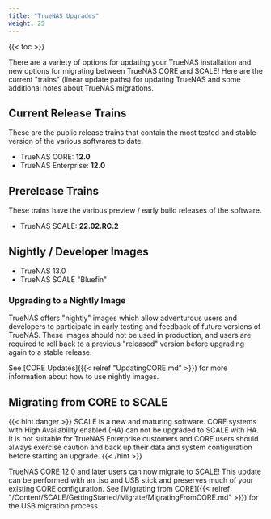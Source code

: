 ```yaml
---
title: "TrueNAS Upgrades"
weight: 25
---
```


{{< toc >}}

There are a variety of options for updating your TrueNAS installation and new options for migrating between TrueNAS CORE and SCALE!
Here are the current "trains" (linear update paths) for updating TrueNAS and some additional notes about TrueNAS migrations.

## Current Release Trains

These are the public release trains that contain the most tested and stable version of the various softwares to date.

* TrueNAS CORE: **12.0**
* TrueNAS Enterprise: **12.0**

## Prerelease Trains

These trains have the various preview / early build releases of the software.

* TrueNAS SCALE: **22.02.RC.2**

## Nightly / Developer Images

* TrueNAS 13.0
* TrueNAS SCALE "Bluefin"

### Upgrading to a Nightly Image

TrueNAS offers "nightly" images which allow adventurous users and developers to participate in early testing and feedback of future versions of TrueNAS.
These images should not be used in production, and users are required to roll back to a previous "released" version before upgrading again to a stable release.

See [CORE Updates]({{< relref "UpdatingCORE.md" >}}) for more information about how to use nightly images.

## Migrating from CORE to SCALE

{{< hint danger >}}
SCALE is a new and maturing software.
CORE systems with High Availability enabled (HA) can not be upgraded to SCALE with HA.
It is not suitable for TrueNAS Enterprise customers and CORE users should always exercise caution and back up their data and system configuration before starting an upgrade.
{{< /hint >}}

TrueNAS CORE 12.0 and later users can now migrate to SCALE!
This update can be performed with an <file>.iso</file> and USB stick and preserves much of your existing CORE configuration.
See [Migrating from CORE]({{< relref "/Content/SCALE/GettingStarted/Migrate/MigratingFromCORE.md" >}}) for the USB migration process.
